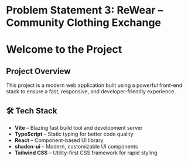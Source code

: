 # Problem Statement 3: ReWear – Community Clothing Exchange

# Welcome to the Project

## Project Overview

This project is a modern web application built using a powerful front-end stack to ensure a fast, responsive, and developer-friendly experience.

## 🛠 Tech Stack

- **Vite** – Blazing fast build tool and development server
- **TypeScript** – Static typing for better code quality
- **React** – Component-based UI library
- **shadcn-ui** – Modern, customizable UI components
- **Tailwind CSS** – Utility-first CSS framework for rapid styling
